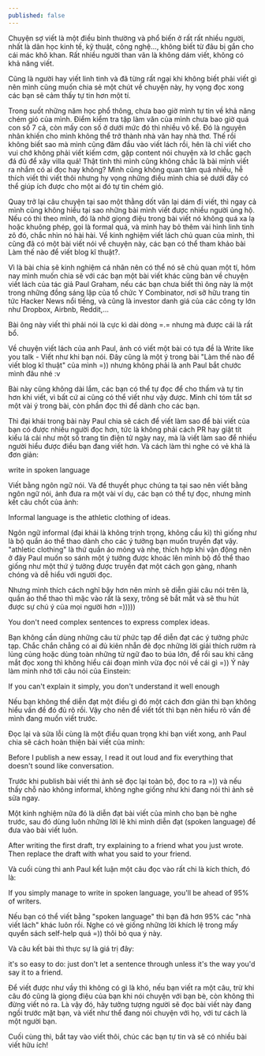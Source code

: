 ```yaml
---
published: false
---
```

Chuyện sợ viết là một điều bình thường và phổ biến ở rất rất nhiều người, nhất là dân học kinh tế, kỹ thuật, công nghệ..., không biết từ đâu bị gắn cho cái mác khô khan. Rất nhiều người than vãn là không dám viết, không có khả năng viết.

Cũng là người hay viết linh tinh và đã từng rất ngại khi không biết phải viết gì nên mình cũng muốn chia sẻ một chút về chuyện này, hy vọng đọc xong các bạn sẽ cảm thấy tự tin hơn một tí.

Trong suốt những năm học phổ thông, chưa bao giờ mình tự tin về khả năng chém gió của mình. Điểm kiểm tra tập làm văn của mình chưa bao giờ quá con số 7 cả, còn mấy con số ở dưới mức đó thì nhiều vô kể. Đó là nguyên nhân khiến cho mình không thể trở thành nhà văn hay nhà thơ. Thế rồi không biết sao mà mình cũng đâm đầu vào viết lách rồi, hên là chỉ viết cho vui chớ không phải viết kiếm cơm, gặp content nói chuyện xà lơ chắc gạch đá đủ để xây villa quá! Thật tình thì mình cũng không chắc là bài mình viết ra nhắm có ai đọc hay không? Mình cũng không quan tâm quá nhiều, hễ thích viết thì viết thôi nhưng hy vọng những điều mình chia sẻ dưới đây có thể giúp ích được cho một ai đó tự tin chém gió.

Quay trở lại câu chuyện tại sao một thằng dốt văn lại dám đi viết, thì ngay cả mình cũng không hiểu tại sao những bài mình viết được nhiều người ủng hộ. Nếu có thì theo mình, đó là nhờ giọng điệu trong bài viết nó không quá xa lạ hoặc khuông phép, gọi là formal quá, và mình hay bỏ thêm vài hình linh tinh zô đó, chắc nhìn nó hài hài. Về kinh nghiệm viết lách chủ quan của mình, thì cũng đã có một bài viết nói về chuyện này, các bạn có thể tham khảo bài Làm thế nào để viết blog kĩ thuật?.

Vì là bài chia sẽ kinh nghiệm cá nhân nên có thể nó sẽ chủ quan một tí, hôm nay mình muốn chia sẽ với các bạn một bài viết khác cũng bàn về chuyện viết lách của tác giả Paul Graham, nếu các bạn chưa biết thì ông này là một trong những đồng sáng lập của tổ chức Y Combinator, nơi sỡ hữu trang tin tức Hacker News nổi tiếng, và cũng là investor danh giá của các công ty lớn như Dropbox, Airbnb, Reddit,...

Bài ông này viết thì phải nói là cực kì dài dòng =.= nhưng mà được cái là rất bổ.



Về chuyện viết lách của anh Paul, ảnh có viết một bài có tựa đề là Write like you talk - Viết như khi bạn nói. Đây cũng là một ý trong bài "Làm thế nào để viết blog kĩ thuật" của mình =)) nhưng không phải là anh Paul bắt chước mình đâu nhé :v

Bài này cũng không dài lắm, các bạn có thể tự đọc để cho thấm và tự tin hơn khi viết, vì bất cứ ai cũng có thể viết như vậy được. Mình chỉ tóm tắt sơ một vài ý trong bài, còn phần đọc thì để dành cho các bạn.

Thì đại khái trong bài này Paul chia sẽ cách để viết làm sao để bài viết của bạn có được nhiều người đọc hơn, tức là không phải cách PR hay giật tít kiểu lá cải như một số trang tin điện tử ngày nay, mà là viết làm sao để nhiều người hiểu được điều bạn đang viết hơn. Và cách làm thì nghe có vẻ khá là đơn giản:

write in spoken language

Viết bằng ngôn ngữ nói. Và để thuyết phục chúng ta tại sao nên viết bằng ngôn ngữ nói, ảnh đưa ra một vài ví dụ, các bạn có thể tự đọc, nhưng mình kết câu chốt của ảnh:

Informal language is the athletic clothing of ideas.

Ngôn ngữ informal (đại khái là không trịnh trọng, không cầu kì) thì giống như là bộ quần áo thể thao dành cho các ý tưởng bạn muốn truyền đạt vậy. "athletic clothing" là thứ quần áo mỏng và nhẹ, thích hợp khi vận động nên ở đây Paul muốn so sánh một ý tưởng được khoác lên mình bộ đồ thể thao giống như một thứ ý tưởng được truyền đạt một cách gọn gàng, nhanh chóng và dễ hiểu với người đọc.

Nhưng mình thích cách nghĩ bậy hơn nên mình sẽ diễn giải câu nói trên là, quần áo thể thao thì mặc vào rất là sexy, trông sẽ bắt mắt và sẽ thu hút được sự chú ý của mọi người hơn =)))))

You don't need complex sentences to express complex ideas.

Bạn không cần dùng những câu từ phức tạp để diễn đạt các ý tưởng phức tạp. Chắc chắn chẳng có ai đủ kiên nhẫn đẻ đọc những lời giải thích rườm rà lủng củng hoặc dùng toàn những từ ngữ đao to búa lớn, để rồi sau khi căng mắt đọc xong thì không hiểu cái đoạn mình vừa đọc nói về cái gì =)) Ý này làm mình nhớ tới câu nói của Einstein:

If you can't explain it simply, you don't understand it well enough

Nếu bạn không thể diễn đạt một điều gì đó một cách đơn giản thì bạn không hiểu vấn đề đó đủ rõ rồi. Vậy cho nên để viết tốt thì bạn nên hiểu rõ vấn đề mình đang muốn viết trước.

Đọc lại và sửa lỗi cùng là một điều quan trọng khi bạn viết xong, anh Paul chia sẽ cách hoàn thiện bài viết của mình:

Before I publish a new essay, I read it out loud and fix everything that doesn't sound like conversation.

Trước khi publish bài viết thì ảnh sẽ đọc lại toàn bộ, đọc to ra =)) và nếu thấy chỗ nào không informal, không nghe giống như khi đang nói thì ảnh sẽ sửa ngay.

Một kinh nghiệm nữa đó là diễn đạt bài viết của mình cho bạn bè nghe trước, sau đó dùng luôn những lời lẽ khi mình diễn đạt (spoken language) để đưa vào bài viết luôn.

After writing the first draft, try explaining to a friend what you just wrote. Then replace the draft with what you said to your friend.

Và cuối cùng thì anh Paul kết luận một câu đọc vào rất chi là kích thích, đó là:

If you simply manage to write in spoken language, you'll be ahead of 95% of writers.

Nếu bạn có thể viết bằng "spoken language" thì bạn đã hơn 95% các "nhà viết lách" khác luôn rồi. Nghe có vẻ giống những lời khích lệ trong mấy quyển sách self-help quá =)) thôi bỏ qua ý này.

Và câu kết bài thì thực sự là giá trị đây:

it's so easy to do: just don't let a sentence through unless it's the way you'd say it to a friend.

Để viết được như vầy thì không có gì là khó, nếu bạn viết ra một câu, trừ khi câu đó cũng là giọng điệu của bạn khi nói chuyện với bạn bè, còn không thì đừng viết nó ra. Là vậy đó, hãy tưởng tượng người sẽ đọc bài viết này đang ngồi trước mặt bạn, và viết như thể đang nói chuyện với họ, với tư cách là một người bạn.

Cuối cùng thì, bắt tay vào viết thôi, chúc các bạn tự tin và sẽ có nhiều bài viết hữu ích!